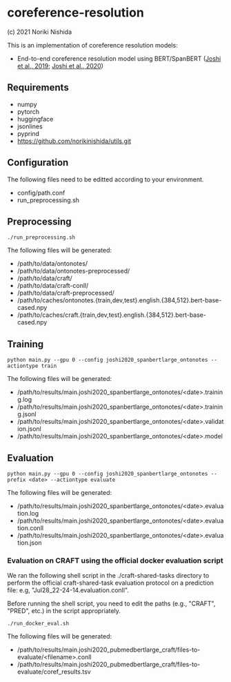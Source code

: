 # coreference-resolution

(c) 2021 Noriki Nishida

This is an implementation of coreference resolution models:

- End-to-end coreference resolution model using BERT/SpanBERT ([Joshi et al., 2019](https://aclanthology.org/D19-1588); [Joshi et al., 2020](https://aclanthology.org/2020.tacl-1.5))

## Requirements

- numpy
- pytorch
- huggingface
- jsonlines
- pyprind
- https://github.com/norikinishida/utils.git

## Configuration

The following files need to be editted according to your environment.

- config/path.conf
- run_preprocessing.sh

## Preprocessing

```
./run_preprocessing.sh
```

The following files will be generated:

- /path/to/data/ontonotes/
- /path/to/data/ontonotes-preprocessed/
- /path/to/data/craft/
- /path/to/data/craft-conll/
- /path/to/data/craft-preprocessed/
- /path/to/caches/ontonotes.{train,dev,test}.english.{384,512}.bert-base-cased.npy
- /path/to/caches/craft.{train,dev,test}.english.{384,512}.bert-base-cased.npy

## Training

```
python main.py --gpu 0 --config joshi2020_spanbertlarge_ontonotes --actiontype train
```

The following files will be generated:

- /path/to/results/main.joshi2020_spanbertlarge_ontonotes/\<date\>.training.log
- /path/to/results/main.joshi2020_spanbertlarge_ontonotes/\<date\>.training.jsonl
- /path/to/results/main.joshi2020_spanbertlarge_ontonotes/\<date\>.validation.jsonl
- /path/to/results/main.joshi2020_spanbertlarge_ontonotes/\<date\>.model

## Evaluation

```
python main.py --gpu 0 --config joshi2020_spanbertlarge_ontonotes --prefix <date> --actiontype evaluate
```

The following files will be generated:

- /path/to/results/main.joshi2020_spanbertlarge_ontonotes/\<date\>.evaluation.log
- /path/to/results/main.joshi2020_spanbertlarge_ontonotes/\<date\>.evaluation.conll
- /path/to/results/main.joshi2020_spanbertlarge_ontonotes/\<date\>.evaluation.json

### Evaluation on CRAFT using the official docker evaluation script

We ran the following shell script in the ./craft-shared-tasks directory to perform the official craft-shared-task evaluation protocol on a prediction file: e.g, "Jul28_22-24-14.evaluation.conll".

Before running the shell script, you need to edit the paths (e.g., "CRAFT", "PRED", etc.) in the script appropriately.

```
./run_docker_eval.sh
```

The following files will be generated:

- /path/to/results/main.joshi2020_pubmedbertlarge_craft/files-to-evaluate/\<filename\>.conll
- /path/to/results/main.joshi2020_pubmedbertlarge_craft/files-to-evaluate/coref_results.tsv


